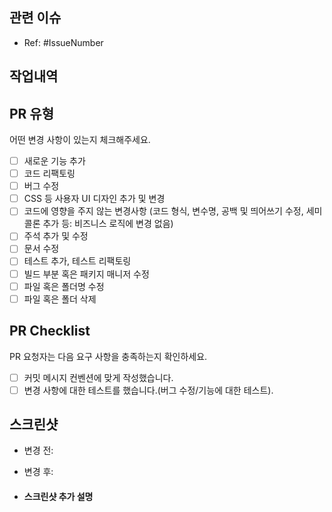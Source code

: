 ## 관련 이슈
<!-- 머지 이후 닫으려면 Close, 아직 진행 중이면 Ref를 사용해주세요. 또한 PR과 관련된 이슈 번호를 적어주세요 -->
- Ref: #IssueNumber

## 작업내역
<!---- 변경 사항 및 관련 이슈에서 작업한 내용 대해 간단하게 작성해주세요. 어떻게보다 무엇을 왜 수정했는지 설명해주세요. -->

## PR 유형
어떤 변경 사항이 있는지 체크해주세요.

- [ ] 새로운 기능 추가
- [ ] 코드 리팩토링
- [ ] 버그 수정
- [ ] CSS 등 사용자 UI 디자인 추가 및 변경
- [ ] 코드에 영향을 주지 않는 변경사항 (코드 형식, 변수명, 공백 및 띄어쓰기 수정, 세미콜론 추가 등: 비즈니스 로직에 변경 없음)
- [ ] 주석 추가 및 수정
- [ ] 문서 수정
- [ ] 테스트 추가, 테스트 리팩토링
- [ ] 빌드 부분 혹은 패키지 매니저 수정
- [ ] 파일 혹은 폴더명 수정
- [ ] 파일 혹은 폴더 삭제

## PR Checklist
PR 요청자는 다음 요구 사항을 충족하는지 확인하세요.

- [ ] 커밋 메시지 컨벤션에 맞게 작성했습니다.
- [ ] 변경 사항에 대한 테스트를 했습니다.(버그 수정/기능에 대한 테스트).

## 스크린샷
<!-- 변경 사항이 UI에 영향을 미친다면 스크린샷을 추가해주세요 -->
- 변경 전:
- 변경 후:

- #### 스크린샷 추가 설명
<!-- 추가적인 설명이 필요한 경우 여기에 작성해주세요 -->